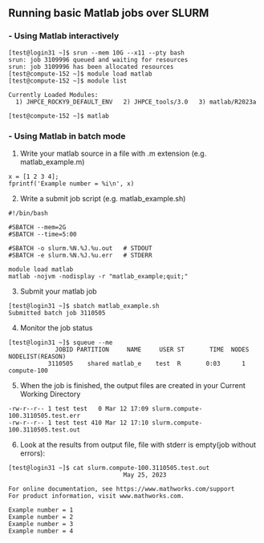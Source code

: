 ## **Running basic Matlab jobs over SLURM**

### - Using Matlab interactively

```
[test@login31 ~]$ srun --mem 10G --x11 --pty bash
srun: job 3109996 queued and waiting for resources
srun: job 3109996 has been allocated resources
[test@compute-152 ~]$ module load matlab
[test@compute-152 ~]$ module list

Currently Loaded Modules:
  1) JHPCE_ROCKY9_DEFAULT_ENV   2) JHPCE_tools/3.0   3) matlab/R2023a

[test@compute-152 ~]$ matlab
```

### - Using Matlab in batch mode

1. Write your matlab source in a file with .m extension (e.g. matlab_example.m)
```
x = [1 2 3 4];
fprintf('Example number = %i\n', x)
```

2. Write a submit job script (e.g. matlab_example.sh)
```
#!/bin/bash

#SBATCH --mem=2G
#SBATCH --time=5:00

#SBATCH -o slurm.%N.%J.%u.out   # STDOUT
#SBATCH -e slurm.%N.%J.%u.err   # STDERR

module load matlab
matlab -nojvm -nodisplay -r "matlab_example;quit;"
```

3. Submit your matlab job
```
[test@login31 ~]$ sbatch matlab_example.sh 
Submitted batch job 3110505
```

4. Monitor the job status
```
[test@login31 ~]$ squeue --me
             JOBID PARTITION     NAME     USER ST       TIME  NODES NODELIST(REASON)
           3110505    shared matlab_e    test  R       0:03      1 compute-100
```

5. When the job is finished, the output files are created in your Current Working Directory
```
-rw-r--r-- 1 test test   0 Mar 12 17:09 slurm.compute-100.3110505.test.err
-rw-r--r-- 1 test test 410 Mar 12 17:10 slurm.compute-100.3110505.test.out
```

6. Look at the results from output file, file with stderr is empty(job without errors):
```
[test@login31 ~]$ cat slurm.compute-100.3110505.test.out
                                May 25, 2023

For online documentation, see https://www.mathworks.com/support
For product information, visit www.mathworks.com.
 
Example number = 1
Example number = 2
Example number = 3
Example number = 4
```
